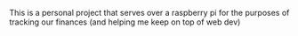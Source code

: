 This is a personal project that serves over a raspberry pi for the purposes of tracking our finances (and helping me keep on top of web dev)
